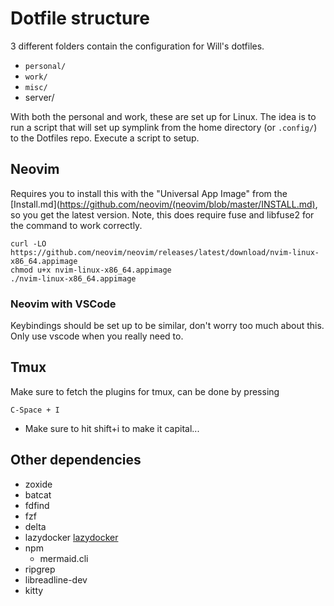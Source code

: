 # Dotfile structure

3 different folders contain the configuration for Will's dotfiles.

- `personal/`
- `work/`
- `misc/`
- server/

With both the personal and work, these are set up for Linux. The idea is to run a script that will set up symplink from the home directory (or `.config/`) to the Dotfiles repo. Execute a script to setup.

## Neovim

Requires you to install this with the "Universal App Image" from the [Install.md](<https://github.com/neovim/(neovim/blob/master/INSTALL.md)>, so you get the latest version. Note, this does require fuse and libfuse2 for the command to work correctly.

```shell
curl -LO https://github.com/neovim/neovim/releases/latest/download/nvim-linux-x86_64.appimage
chmod u+x nvim-linux-x86_64.appimage
./nvim-linux-x86_64.appimage
```

### Neovim with VSCode

Keybindings should be set up to be similar, don't worry too much about this. Only use vscode when you really need to.

## Tmux

Make sure to fetch the plugins for tmux, can be done by pressing

```
C-Space + I
```

- Make sure to hit shift+i to make it capital...

## Other dependencies

- zoxide
- batcat
- fdfind
- fzf
- delta
- lazydocker [lazydocker](https://github.com/jesseduffield/lazydocker)
- npm
  - mermaid.cli
- ripgrep
- libreadline-dev
- kitty
